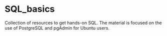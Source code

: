 # SQL_basics
Collection of resources to get hands-on SQL. The material is focused on the use of PostgreSQL and pgAdmin for Ubuntu users.
